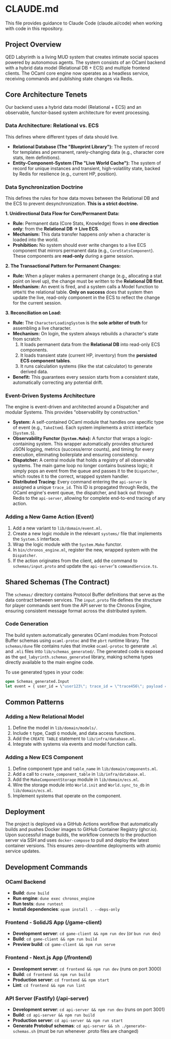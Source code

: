 # CLAUDE.md

This file provides guidance to Claude Code (claude.ai/code) when working with code in this repository.

## Project Overview

QED Labyrinth is a living MUD system that creates intimate social spaces powered by autonomous agents. The system consists of an OCaml backend with a hybrid data model (Relational DB + ECS) and multiple frontend clients. The OCaml core engine now operates as a headless service, receiving commands and publishing state changes via Redis.

## Core Architecture Tenets

Our backend uses a hybrid data model (Relational + ECS) and an observable, functor-based system architecture for event processing.

### Data Architecture: Relational vs. ECS

This defines where different types of data should live.

*   **Relational Database (The "Blueprint Library"):** The system of record for templates and permanent, rarely-changing data (e.g., character core stats, item definitions).
*   **Entity-Component-System (The "Live World Cache"):** The system of record for unique instances and transient, high-volatility state, backed by Redis for resilience (e.g., current HP, position).

### Data Synchronization Doctrine

This defines the rules for how data moves between the Relational DB and the ECS to prevent desynchronization. **This is a strict doctrine.**

**1. Unidirectional Data Flow for Core/Permanent Data:**
*   **Rule:** Permanent data (Core Stats, Knowledge) flows in **one direction only**: from the **Relational DB -> Live ECS**.
*   **Mechanism:** This data transfer happens *only* when a character is loaded into the world.
*   **Prohibition:** No system should ever write changes to a live ECS component that mirrors permanent data (e.g., `CoreStatsComponent`). These components are **read-only** during a game session.

**2. The Transactional Pattern for Permanent Changes:**
*   **Rule:** When a player makes a permanent change (e.g., allocating a stat point on level up), the change must be written to the **Relational DB first**.
*   **Mechanism:** An event is fired, and a system calls a Model function to `UPDATE` the relational table. **Only on success** does that system then update the live, read-only component in the ECS to reflect the change for the current session.

**3. Reconciliation on Load:**
*   **Rule:** The `CharacterLoadingSystem` is the **sole arbiter of truth** for assembling a live character.
*   **Mechanism:** On login, the system always rebuilds a character's state from scratch:
    1.  It loads permanent data from the **Relational DB** into read-only ECS components.
    2.  It loads transient state (current HP, inventory) from the **persisted ECS component tables**.
    3.  It runs calculation systems (like the stat calculator) to generate derived data.
*   **Benefit:** This guarantees every session starts from a consistent state, automatically correcting any potential drift.

### Event-Driven Systems Architecture

The engine is event-driven and architected around a Dispatcher and modular Systems. This provides "observability by construction."

*   **System:** A self-contained OCaml module that handles one specific type of event (e.g., `TakeItem`). Each system implements a strict interface (`System.S`).
*   **Observability Functor (`System.Make`):** A functor that wraps a logic-containing system. This wrapper automatically provides structured JSON logging, metrics (success/error counts), and timing for every execution, eliminating boilerplate and ensuring consistency.
*   **Dispatcher:** A central module that holds a registry of all observable systems. The main game loop no longer contains business logic; it simply pops an event from the queue and passes it to the `Dispatcher`, which routes it to the correct, wrapped system handler.
*   **Distributed Tracing:** Every command entering the `api-server` is assigned a unique `trace_id`. This ID is propagated through Redis, the OCaml engine's event queue, the dispatcher, and back out through Redis to the `api-server`, allowing for complete end-to-end tracing of any action.

### Adding a New Game Action (Event)

1.  Add a new variant to `lib/domain/event.ml`.
2.  Create a new logic module in the relevant `systems/` file that implements the `System.S` interface.
3.  Wrap the logic module with the `System.Make` functor.
4.  In `bin/chronos_engine.ml`, register the new, wrapped system with the `Dispatcher`.
5.  If the action originates from the client, add the command to `schemas/input.proto` and update the `api-server`'s `commandService.ts`.

## Shared Schemas (The Contract)

The `schemas/` directory contains Protocol Buffer definitions that serve as the data contract between services. The `input.proto` file defines the structure for player commands sent from the API server to the Chronos Engine, ensuring consistent message format across the distributed system.

### Code Generation

The build system automatically generates OCaml modules from Protocol Buffer schemas using `ocaml-protoc` and the `pbrt` runtime library. The `schemas/dune` file contains rules that invoke `ocaml-protoc` to generate `.ml` and `.mli` files into `lib/schemas_generated/`. The generated code is exposed as the `qed_labyrinth.schemas_generated` library, making schema types directly available to the main engine code.

To use generated types in your code:
```ocaml
open Schemas_generated.Input
let event = { user_id = \"user123\"; trace_id = \"trace456\"; payload = Some (Move { direction = North }) }
```

## Common Patterns

### Adding a New Relational Model
1.  Define the model in `lib/domain/models/`.
2.  Include `t` type, Caqti `Q` module, and data access functions.
3.  Add the `CREATE TABLE` statement to `lib/infra/database.ml`.
4.  Integrate with systems via events and model function calls.

### Adding a New ECS Component
1.  Define component type and `table_name` in `lib/domain/components.ml`.
2.  Add a call to `create_component_table` in `lib/infra/database.ml`.
3.  Add the `MakeComponentStorage` module in `lib/domain/ecs.ml`.
4.  Wire the storage module into `World.init` and `World.sync_to_db` in `lib/domain/ecs.ml`.
5.  Implement systems that operate on the component.

## Deployment

The project is deployed via a GitHub Actions workflow that automatically builds and pushes Docker images to GitHub Container Registry (ghcr.io). Upon successful image builds, the workflow connects to the production server via SSH and uses `docker-compose` to pull and deploy the latest container versions. This ensures zero-downtime deployments with atomic service updates.

## Development Commands

### OCaml Backend
- **Build**: `dune build`
- **Run engine**: `dune exec chronos_engine`
- **Run tests**: `dune runtest`
- **Install dependencies**: `opam install . --deps-only`

### Frontend - SolidJS App (/game-client)
- **Development server**: `cd game-client && npm run dev` (or `bun run dev`)
- **Build**: `cd game-client && npm run build`
- **Preview build**: `cd game-client && npm run serve`

### Frontend - Next.js App (/frontend)
- **Development server**: `cd frontend && npm run dev` (runs on port 3000)
- **Build**: `cd frontend && npm run build`
- **Production server**: `cd frontend && npm start`
- **Lint**: `cd frontend && npm run lint`

### API Server (Fastify) (/api-server)
- **Development server**: `cd api-server && npm run dev` (runs on port 3001)
- **Build**: `cd api-server && npm run build`
- **Production server**: `cd api-server && npm run start`
- **Generate Protobuf schemas**: `cd api-server && sh ./generate-schemas.sh` (must be run whenever .proto files are changed)